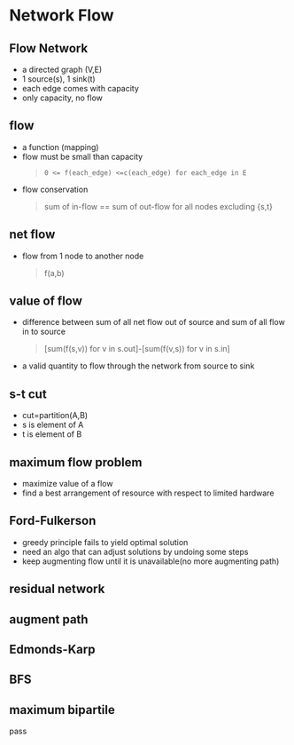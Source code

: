 # Network Flow

## Flow Network  

* a directed graph (V,E)  
* 1 source(s), 1 sink(t)
* each edge comes with capacity  
* only capacity, no flow  

## flow  

* a function (mapping)
* flow must be small than capacity
    > `0 <= f(each_edge) <=c(each_edge) for each_edge in E`
* flow conservation
    > sum of in-flow == sum of out-flow for all nodes excluding {s,t}

## net flow  
* flow from 1 node to another node  
    > f(a,b) 

## value of flow

* difference between sum of all net flow out of source and sum of all flow in to source  
    > [sum(f(s,v)) for v in s.out]-[sum(f(v,s)) for v in s.in]
* a valid quantity to flow through the network from source to sink  

## s-t cut  

* cut=partition(A,B)
* s is element of A
* t is element of B

## maximum flow problem

* maximize value of a flow  
* find a best arrangement of resource with respect to limited hardware

## Ford-Fulkerson

* greedy principle fails to yield optimal solution  
* need an algo that can adjust solutions by undoing some steps  
* keep augmenting flow until it is unavailable(no more augmenting path)


## residual network

## augment path

## Edmonds-Karp

## BFS

## maximum bipartile

pass
